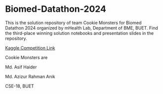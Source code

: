 # Biomed-Datathon-2024

This is the solution repository of team Cookie Monsters for Biomed Datathon 2024 organized by mHealth Lab, Department of BME, BUET. Find the third-place winning solution notebooks and presentation slides in the repository. 

[Kaggle Competition Link](https://www.kaggle.com/competitions/biomed-datathon-bmefest2/overview)

Cookie Monsters are

Md. Asif Haider 

Md. Azizur Rahman Anik

CSE-18, BUET
